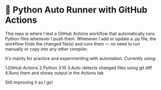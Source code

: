 # 🚀 Python Auto Runner with GitHub Actions

This repo is where I test a GitHub Actions workflow that automatically runs Python files whenever I push them.
Whenever I add or update a .py file, the workflow finds the changed file(s) and runs them — no need to run manually or copy into any other compiler.

It's mainly for practice and experimenting with automation.
Currently using:

1.GitHub Actions
2.Python 3.10
3.Auto-detects changed files using git diff
4.Runs them and shows output in the Actions tab


Still improving it as I go!
